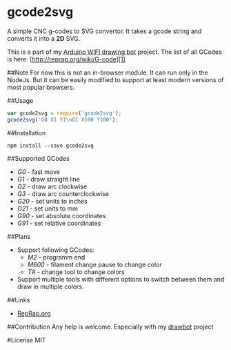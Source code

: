 # gcode2svg
A simple CNC g-codes to SVG convertor. It takes a gcode string and converts it into a __2D__ SVG.

This is a part of my [Arduino WIFI drawing bot][2] project.
The list of all GCodes is here: [http://reprap.org/wiki/G-code][1]

##Note
For now this is not an in-browser module. It can run only in the NodeJs. But it can be easily modified to support at least modern versions of most popular browsers.

##Usage
```javascript
var gcode2svg = require('gcode2svg');
gcode2svg('G0 X1 Y1\nG1 X100 Y100');
```

##Installation
```
npm install --save gcode2svg
```

##Supported GCodes
* _G0_ - fast move
* _G1_ - draw straight line
* _G2_ - draw arc clockwise
* _G3_ - draw arc counterclockwise
* _G20_ - set units to inches
* _G21_ - set units to mm
* _G90_ - set absolute coordinates
* _G91_ - set relative coordinates

##Plans
* Support following GCodes:
  * _M2_ - programm end
  * _M600_ - filament change pause to change color
  * _T#_ - change tool to change colors
* Support multiple tools with different options to switch between them and draw in multiple colors.

##Links
* [RepRap.org][3]

##Contribution
Any help is welcome. Especially with my [drawbot][2] project

#License
MIT

[1]: http://reprap.org/wiki/G-code
[2]: https://github.com/alex18881/ArduinoWifiDrawbot
[3]: http://reprap.org
